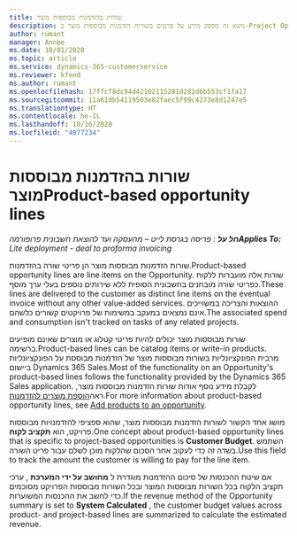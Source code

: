 ```yaml
---
title: שורות בהזדמנות מבוססות מוצר
description: נושא זה מספק מידע על פרטים בשורות הזדמנות מבוססות מוצר ב-Project Operations.
author: rumant
manager: Annbe
ms.date: 10/01/2020
ms.topic: article
ms.service: dynamics-365-customerservice
ms.reviewer: kfend
ms.author: rumant
ms.openlocfilehash: 17ffcf8dc94d42102115281d281d6b553cf1fa17
ms.sourcegitcommit: 11a61db54119503e82faec5f99c4273e8d1247e5
ms.translationtype: HT
ms.contentlocale: he-IL
ms.lasthandoff: 10/16/2020
ms.locfileid: "4077234"
---
```

# <a name="product-based-opportunity-lines"></a><span data-ttu-id="ac682-103">שורות בהזדמנות מבוססות מוצר</span><span class="sxs-lookup"><span data-stu-id="ac682-103">Product-based opportunity lines</span></span>

<span data-ttu-id="ac682-104">_**חל על** : פריסה בגרסת לייט – מהעסקה ועד להוצאת חשבונית פרופורמה_</span><span class="sxs-lookup"><span data-stu-id="ac682-104">_**Applies To:** Lite deployment - deal to proforma invoicing_</span></span>

<span data-ttu-id="ac682-105">שורות הזדמנות מבוססות מוצר הן פריטי שורה בהזדמנות.</span><span class="sxs-lookup"><span data-stu-id="ac682-105">Product-based opportunity lines are line items on the Opportunity.</span></span> <span data-ttu-id="ac682-106">שורות אלה מועברות ללקוח כפריטי שורה מובחנים בחשבונית הסופית ללא שירותים נוספים בעלי ערך מוסף.</span><span class="sxs-lookup"><span data-stu-id="ac682-106">These lines are delivered to the customer as distinct line items on the eventual invoice without any other value-added services.</span></span> <span data-ttu-id="ac682-107">ההוצאות והצריכה במשוייכים אינם נמצאים במעקב במשימות של פרויקטים קשורים כלשהם.</span><span class="sxs-lookup"><span data-stu-id="ac682-107">The associated spend and consumption isn't tracked on tasks of any related projects.</span></span>

<span data-ttu-id="ac682-108">שורות מבוססות מוצר יכולים להיות פריטי קטלוג או מוצרים שאינם מופיעים ברשימה.</span><span class="sxs-lookup"><span data-stu-id="ac682-108">Product-based lines can be catalog items or write-in products.</span></span> <span data-ttu-id="ac682-109">מרבית הפונקציונליות בשורות מבוססות מוצר של הזדמנות מבוססת על הפונקציונליות ביישום Dynamics 365 Sales.</span><span class="sxs-lookup"><span data-stu-id="ac682-109">Most of the functionality on an Opportunity's product-based lines follows the functionality provided by the Dynamics 365 Sales application.</span></span> <span data-ttu-id="ac682-110">לקבלת מידע נוסף אודות שורות הזדמנות מבוססות מוצר, ראה[הוספת מוצרים להזדמנות](https://docs.microsoft.com/dynamics365/sales-enterprise/add-products-opportunity).</span><span class="sxs-lookup"><span data-stu-id="ac682-110">For more information about product-based opportunity lines, see [Add products to an opportunity](https://docs.microsoft.com/dynamics365/sales-enterprise/add-products-opportunity).</span></span>

<span data-ttu-id="ac682-111">מושג אחד הקשור לשורות הזדמנות מבוססות מוצר, שהוא ספציפי להזדמנויות מבוססות פרויקט, הוא **תקציב לקוח**.</span><span class="sxs-lookup"><span data-stu-id="ac682-111">One concept about product-based opportunity lines that is specific to project-based opportunities is **Customer Budget**.</span></span> <span data-ttu-id="ac682-112">השתמש בשדה זה כדי לעקוב אחר הסכום שהלקוח מוכן לשלם עבור פריט השורה.</span><span class="sxs-lookup"><span data-stu-id="ac682-112">Use this field to track the amount the customer is willing to pay for the line item.</span></span>

<span data-ttu-id="ac682-113">אם שיטת ההכנסות של סיכום ההזדמנות מוגדרת ל **מחושב על ידי המערכת** , ערכי תקציב הלקוח בכל השורות מבוססות המוצר ובכל השורות מבוססות הפרויקט מסוכמים כדי לחשב את ההכנסות המשוערות.</span><span class="sxs-lookup"><span data-stu-id="ac682-113">If the revenue method of the Opportunity summary is set to **System Calculated** , the customer budget values across product- and project-based lines are summarized to calculate the estimated revenue.</span></span>
